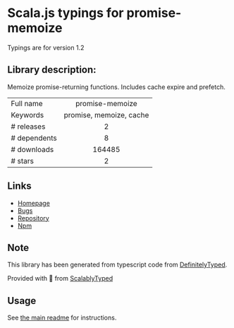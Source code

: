 
# Scala.js typings for promise-memoize

Typings are for version 1.2

## Library description:
Memoize promise-returning functions. Includes cache expire and prefetch.

|                    |                 |
| ------------------ | :-------------: |
| Full name          | promise-memoize |
| Keywords           | promise, memoize, cache |
| # releases         | 2 |
| # dependents       | 8 |
| # downloads        | 164485 |
| # stars            | 2 |

## Links
- [Homepage](https://github.com/nodeca/promise-memoize#readme)
- [Bugs](https://github.com/nodeca/promise-memoize/issues)
- [Repository](https://github.com/nodeca/promise-memoize)
- [Npm](https://www.npmjs.com/package/promise-memoize)
    


## Note
This library has been generated from typescript code from [DefinitelyTyped](https://definitelytyped.org).

Provided with :purple_heart: from [ScalablyTyped](https://github.com/oyvindberg/ScalablyTyped)

## Usage
See [the main readme](../../readme.md) for instructions.


